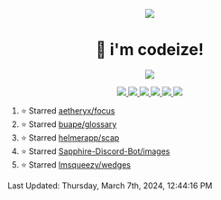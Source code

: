 <p align="center">
    <img src="https://avatars.githubusercontent.com/u/63158950?s=400&u=dd76c829ae30921e131dcbe7c830dc368e2d6e8a&v=4" />
</p>

<h1 align="center">
    👋 i'm codeize!
</h1>

<p align="center">
  <a href="https://skillicons.dev">
    <img align="center" src="https://skillicons.dev/icons?i=discord,bots,ts,nodejs,mysql,postgresql,react,nextjs,tailwindcss" />
  </a>
</p>

<p align="center">
  <a href="https://discord.com/users/668423998777982997">
    <img src="https://nocache.advaith.workers.dev?url=https://img.shields.io/endpoint?url=https://dev.discordprofiles.me/api/badge/status/668423998777982997?simple=true" />
    <img src="https://nocache.advaith.workers.dev?url=https://img.shields.io/endpoint?url=https://dev.discordprofiles.me/api/badge/vscode/668423998777982997" />
    <img src="https://nocache.advaith.workers.dev?url=https://img.shields.io/endpoint?url=https://dev.discordprofiles.me/api/badge/playing/668423998777982997" />
    <img src="https://nocache.advaith.workers.dev?url=https://img.shields.io/endpoint?url=https://dev.discordprofiles.me/api/badge/spotify/668423998777982997" />
    <img src="https://komarev.com/ghpvc/?username=codeize" />
    <img src="https://hits.link/hits?url=https%3A%2F%2Fgithub.com%2FCodeize" />
  </a>
</p>

<!--RECENT_ACTIVITY:start-->
1. ⭐ Starred [aetheryx/focus](https://github.com/aetheryx/focus)<br>
2. ⭐ Starred [buape/glossary](https://github.com/buape/glossary)<br>
3. ⭐ Starred [helmerapp/scap](https://github.com/helmerapp/scap)<br>
4. ⭐ Starred [Sapphire-Discord-Bot/images](https://github.com/Sapphire-Discord-Bot/images)<br>
5. ⭐ Starred [lmsqueezy/wedges](https://github.com/lmsqueezy/wedges)<br>
<!--RECENT_ACTIVITY:end-->

<!--RECENT_ACTIVITY:last_update-->
Last Updated: Thursday, March 7th, 2024, 12:44:16 PM
<!--RECENT_ACTIVITY:last_update_end-->
